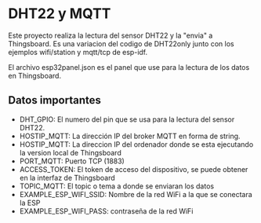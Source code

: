 # DHT22 y MQTT
Este proyecto realiza la lectura del sensor DHT22 y la "envia" a Thingsboard. Es una variacion del codigo de DHT22only junto con los ejemplos wifi/station y mqtt/tcp de esp-idf.

El archivo esp32panel.json es el panel que use para la lectura de los datos en Thingsboard.

## Datos importantes
- DHT_GPIO: El numero del pin que se usa para la lectura del sensor DHT22.
- HOSTIP_MQTT: La dirección IP del broker MQTT en forma de string.
- HOSTIP_MQTT: La direccion IP del ordenador donde se esta ejecutando la version local de Thingsboard
- PORT_MQTT: Puerto TCP (1883)
- ACCESS_TOKEN: El token de acceso del dispositivo, se puede obtener en la interfaz de Thingsboard
- TOPIC_MQTT: El topic o tema a donde se enviaran los datos
- EXAMPLE_ESP_WIFI_SSID: Nombre de la red WiFi a la que se conectara la ESP
- EXAMPLE_ESP_WIFI_PASS: contraseña de la red WiFi
